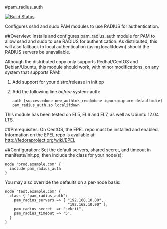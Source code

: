#pam\_radius\_auth

[![Build Status](https://travis-ci.org/rji/puppet-pam_radius_auth.png?branch=master)](https://travis-ci.org/rji/puppet-pam\_radius\_auth)

Configures sshd and sudo PAM modules to use RADIUS for authentication.

##Overview:
Installs and configures pam\_radius\_auth module for PAM to allow
sshd and sudo to use RADIUS for authentication. As distributed,
this will also fallback to local authentication (using localifdown)
should the RADIUS servers be unavailable.

Although the distributed copy only supports Redhat/CentOS and
Debian/Ubuntu, this module should work, with minor modifications, on
any system that supports PAM:

1.  Add support for your distro/release in init.pp
2.  Add the following line _before_ system-auth:


        auth [success=done new_authtok_reqd=done ignore=ignore default=die] pam_radius_auth.so localifdown

This module has been tested on EL5, EL6 and EL7, as well as Ubuntu 12.04 LTS.


##Prerequisites:
On CentOS, the EPEL repo must be installed and enabled. Information on
the EPEL repo is available at: <http://fedoraproject.org/wiki/EPEL>


##Configuration:
Set the default servers, shared secret, and timeout in manifests/init.pp,
then include the class for your node(s):

    node 'prod.example.com' {
      include pam_radius_auth
    }

You may also override the defaults on a per-node basis:

    node 'test.example.com' {
      class { "pam_radius_auth":
        pam_radius_servers => [ "192.168.10.80",
                                "192.168.10.90" ],
        pam_radius_secret  => "sekrit",
        pam_radius_timeout => '5',
      }
    }


